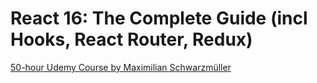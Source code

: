 # React 16: The Complete Guide (incl Hooks, React Router, Redux)
[50-hour Udemy Course by Maximilian Schwarzmüller](https://www.udemy.com/course/react-the-complete-guide-incl-redux/)
